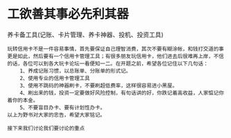 # 工欲善其事必先利其器
养卡备工具(记账、卡片管理、养卡神器、投机、投资工具)

    玩转信用卡不是一件容易事情，首先要保证自己理智消费，其次不要有糊涂帐，和钱打交道的事更是如此，然后要有一个信用卡管理工具；有很多朋友玩信用卡，他们进去后很难再上岸，不信的话，各位可以到各大玩卡论坛一看便知一二。在开题之前，希望各位记住以下几句话：
        1、养成记账习惯，以总账单、分账单的形式记。
        2、使用专业的信用卡管理工具
        3、使用不跳码的神器刷卡，不要刷超低费率，这样很容易进小黑屋。
        4、刷出来的钱，投资一定要做好风险控制，有句话讲的好，你跌记着高收益，人家惦记你着你的本金。
        5、不要盲目办卡、要有计划性办卡。
    以上为野书对大家的忠告，希望大家铭记。

    接下来我们讨论我们要讨论的重点
